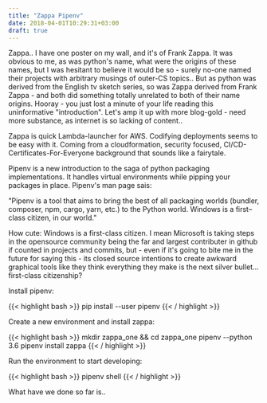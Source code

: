 ```yaml
---
title: "Zappa Pipenv"
date: 2018-04-01T10:29:31+03:00
draft: true
---
```


Zappa.. I have one poster on my wall, and it's of Frank Zappa. It was obvious to me, as was python's name, what were the origins of these names, but I was hesitant to believe it would be so - surely no-one named their projects with arbitrary musings of outer-CS topics.. But as python was derived from the English tv sketch series, so was Zappa derived from Frank Zappa - and both did something totally unrelated to both of their name origins. Hooray - you just lost a minute of your life
reading this uninformative "introduction". Let's amp it up with more blog-gold - need more substance, as internet is so lacking of content..

Zappa is quick Lambda-launcher for AWS. Codifying deployments seems to be easy with it. Coming from a cloudformation, security focused, CI/CD-Certificates-For-Everyone background that sounds like a fairytale.

Pipenv is a new introduction to the saga of python packaging implementations. It handles virtual environments while pipping your packages in place. Pipenv's man page sais:

"Pipenv is a tool that aims to bring the best of all packaging worlds (bundler, composer, npm, cargo, yarn, etc.) to the Python world. Windows is a first–class citizen, in our world."

How cute: Windows is a first-class citizen. I mean Microsoft is taking steps in the opensource community being the far and largest contributer in github if counted in projects and commits, but - even if it's going to bite me in the future for saying this - its closed source intentions to create awkward graphical tools like they think everything they make is the next silver bullet... first-class citizenship?

Install pipenv:

{{< highlight bash >}}
pip install --user pipenv
{{< / highlight >}}

Create a new environment and install zappa:

{{< highlight bash >}}
mkdir zappa_one && cd zappa_one
pipenv --python 3.6
pipenv install zappa
{{< / highlight >}}

Run the environment to start developing:

{{< highlight bash >}}
pipenv shell
{{< / highlight >}}

What have we done so far is..
